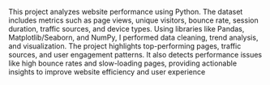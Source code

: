 This project analyzes website performance using Python. The dataset includes metrics such as page views, unique visitors, bounce rate, session duration, traffic sources, and device types. Using libraries like Pandas, Matplotlib/Seaborn, and NumPy, I performed data cleaning, trend analysis, and visualization. The project highlights top-performing pages, traffic sources, and user engagement patterns. It also detects performance issues like high bounce rates and slow-loading pages, providing actionable insights to improve website efficiency and user experience

